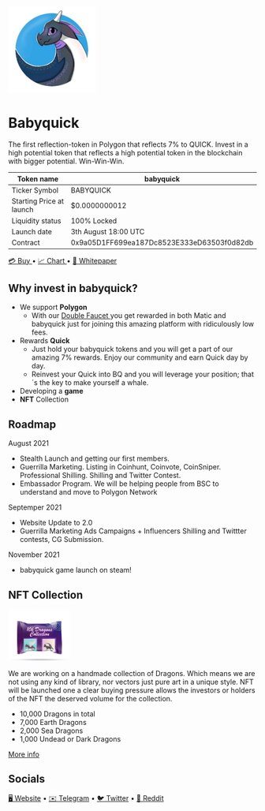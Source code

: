 <img src="./image.jpg/" width="35%"/>

# Babyquick

The first reflection-token in Polygon that reflects 7% to QUICK. Invest in a high potential token that reflects a high potential token in the blockchain with bigger potential. Win-Win-Win.

| Token name               | babyquick                                  |
| ------------------------ | ------------------------------------------ |
| Ticker Symbol            | BABYQUICK                                  |
| Starting Price at launch | $0.0000000012                              |
| Liquidity status         | 100% Locked                                |
| Launch date              | 3th August 18:00 UTC                       |
| Contract                 | 0x9a05D1FF699ea187Dc8523E333eD63503f0d82db |

<p>
    <a href="https://quickswap.exchange/#/swap?outputCurrency=0x9a05D1FF699ea187Dc8523E333eD63503f0d82db">
        💳 Buy
    </a> 
    •
    <a href="https://nomics.com/assets/babyquick-babyquick">
        📈 Chart
    </a> 
    •
    <a href="https://secureservercdn.net/160.153.137.40/e83.325.myftpupload.com/wp-content/uploads/2021/11/BABYQUICK-Whitepar.pdf">
        📝 Whitepaper
    </a>
</p>

## Why invest in babyquick?

-   We support **Polygon**
    -   With our <a href="https://babyquick.app/polygon/">Double Faucet
        </a> you get rewarded in both Matic and babyquick just for joining this amazing platform with ridiculously low fees.
-   Rewards **Quick**
    -   Just hold your babyquick tokens and you will get a part of our amazing 7% rewards. Enjoy our community and earn Quick day by day.
    -   Reinvest your Quick into BQ and you will leverage your position; that´s the key to make yourself a whale.
-   Developing a **game**
-   **NFT** Collection

## Roadmap

August 2021

-   Stealth Launch and getting our first members.
-   Guerrilla Marketing. Listing in Coinhunt, Coinvote, CoinSniper. Professional Shilling. Shilling and Twitter Contest.
-   Embassador Program. We will be helping people from BSC to understand and move to Polygon Network

Septemper 2021

-   Website Update to 2.0
-   Guerrilla Marketing Ads Campaigns + Influencers Shilling and Twittter contests, CG Submission.

November 2021

-   babyquick game launch on steam!

## NFT Collection

<img src="./nft_image.png/" width="25%"/>

We are working on a handmade collection of Dragons. Which means we are not using any kind of library, nor vectors just pure art in a unique style.
NFT will be launched one a clear buying pressure allows the investors or holders of the NFT the deserved volume for the collection.

-   10,000 Dragons in total
-   7,000 Earth Dragons
-   2,000 Sea Dragons
-   1,000 Undead or Dark Dragons

<a href="https://t.me/babyquickannouncements/86">More info</a>

## Socials

<p>
    <a href="#">🖥️ Website</a> •
    <a href="#">✉️ Telegram</a> •
    <a href="#">🐦 Twitter</a> •
    <a href="#">💬 Reddit</a>
</p>
